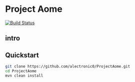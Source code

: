 # Project Aome
[![Build Status](https://travis-ci.org/alectronic0/ProjectAome.svg?branch=master)](https://travis-ci.org/alectronic0/ProjectAome)

## intro

## Quickstart
```bash
git clone https://github.com/alectronic0/ProjectAome.git
cd ProjectAome
mvn clean install
```
